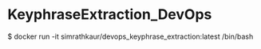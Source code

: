 # KeyphraseExtraction_DevOps
$ docker run -it simrathkaur/devops_keyphrase_extraction:latest /bin/bash


